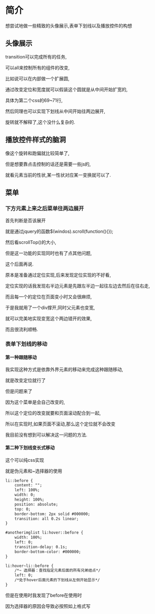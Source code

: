 # 简介

想尝试地做一些精致的头像展示,表单下划线以及播放控件的构想

## 头像展示

transition可以完成所有的任务,

可以all来控制所有的组件的改变,

比如说可以在内部做一个扩展圆,

通过改变定位和宽度就可以假装这个圆就是从中间开始扩宽的,

具体为第二个css的69~71行,

然后同理也可以实现下划线从中间开始往两边展开,

旋转就不解释了,这个没什么复杂的.

## 播放控件样式的脑洞

像这个旋转和跑偏就比较简单了,

但是想要靠点击控制的话还是需要一些js的,

就看元素当前的性状,某一性状对应某一变换就可以了.

## 菜单

### 下方元素上来之后菜单往两边展开

首先判断是否该展开

就是通过jquery的函数$(windos).scroll(function(){});

然后看scrollTop()的大小,

但是这一功能的实现同时也有了点其他问题,

这个后面再说.

原本是准备通过定位实现,后来发现定位实现的不好看,

定位实现的话我发现右半边元素是先跟左半边一起往左边去然后在往右走,

而且每一个的定位在页面变小时又会很麻烦,

于是我就用了一个div撑开,同时父元素也变宽,

就可以完美地实现变宽这个两边错开的效果,

而且很流利顺畅.

### 表单下划线的移动

#### 第一种跟随移动

我实现这种方式是依靠外界元素的移动来完成这种跟随移动,

就是改变定位就行了

但是问题来了

因为这个菜单是会自己改变的,

所以这个定位的改变就要和页面滚动配合到一起,

所以在实现时,如果页面不滚动,那么这个定位就不会改变

我目前没有想到可以解决这一问题的方法.

#### 第二种下划线变长式移动

这个可以纯css实现

就是伪元素和~选择器的使用

```html
li::before {
    content: "";
    left: 100%;
    width: 0;
    height: 100%;
    position: absolute;
    top: 0;
    border-bottom: 2px solid #000000;
    transition: all 0.2s linear;
}

#anotherimglist li:hover::before {
    width: 100%;
    left: 0;
    transition-delay: 0.1s;
    border-bottom-color: #000000;
}

li:hover~li::before {
    /*~ 选择器：查找指定元素后面的所有兄弟结点*/
    left: 0;
    /*处于hover后面元素的下划线从左侧开始显示*/
}
```

但是在使用时我发现了before在使用时

因为选择器的原因会导致必按照如上格式写
